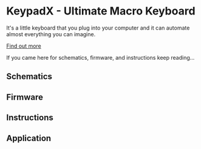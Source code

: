 # KeypadX - Ultimate Macro Keyboard

It's a little keyboard that you plug into your computer and it can automate almost everything you can imagine. 

<a href="http://keypadx.com/">Find out more</a>

If you came here for schematics, firmware, and instructions keep reading...

## Schematics

## Firmware

## Instructions

## Application
